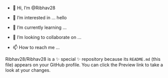 - 👋 Hi, I’m @Ribhav28
- 👀 I’m interested in ...        hello
  
- 🌱 I’m currently learning ...
  
- 💞️ I’m looking to collaborate on ...
- 📫 How to reach me ...

Ribhav28/Ribhav28 is a ✨ special ✨ repository because its `README.md` (this file) appears on your GitHub profile.
You can click the Preview link to take a look at your changes.

